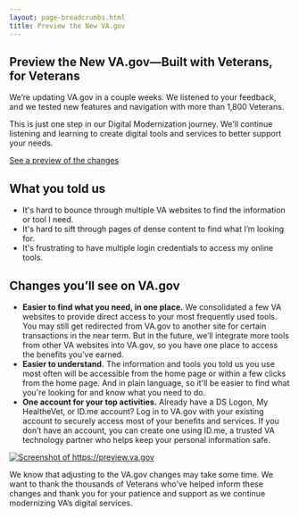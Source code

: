 ```yaml
---
layout: page-breadcrumbs.html
title: Preview the New VA.gov
---
```

<div class="main">
<div class="section">
<div class="row" markdown="1">
<article id="preview-the-new-va-gov" class="usa-content columns">

# Preview the New VA.gov—Built with Veterans, for Veterans

<div class="va-introtext">
We’re updating VA.gov in a couple weeks. We listened to your feedback, and we tested new features and navigation with more than 1,800 Veterans.

This is just one step in our Digital Modernization journey. We'll continue listening and learning to create digital tools and services to better support your needs.

[See a preview of the changes](#preview-screenshot)

</div>

## What you told us
* It's hard to bounce through multiple VA websites to find the information or tool I need.
* It's hard to sift through pages of dense content to find what I’m looking for.
* It's frustrating to have multiple login credentials to access my online tools.

## Changes you’ll see on VA.gov

* __Easier to find what you need, in one place.__ We consolidated a few VA websites to provide direct access to your most frequently used tools. You may still get redirected from VA.gov to another site for certain transactions in the near term. But in the future, we’ll integrate more tools from other VA websites into VA.gov, so you have one place to access the benefits you’ve earned.
* __Easier to understand.__ The information and tools you told us you use most often will be accessible from the home page or within a few clicks from the home page. And in plain language, so it'll be easier to find what you're looking for and know what you need to do.
* __One account for your top activities.__ Already have a DS Logon, My HealtheVet, or ID.me account? Log in to VA.gov with your existing account to securely access most of your benefits and services. If you don’t have an account, you can create one using ID.me, a trusted VA technology partner who helps keep your personal information safe.

<a id="preview-screenshot" title="Open the screenshot of https://preview.va.gov in a new tab" href="/img/va-preview-screenshot.png" target="_blank">
  <img alt="Screenshot of https://preview.va.gov" src="/img/va-preview-screenshot.png">
</a>

We know that adjusting to the VA.gov changes may take some time. We want to thank the thousands of Veterans who’ve helped inform these changes and thank you for your patience and support as we continue modernizing VA’s digital services.

</article>
</div>
</div>
</div>
